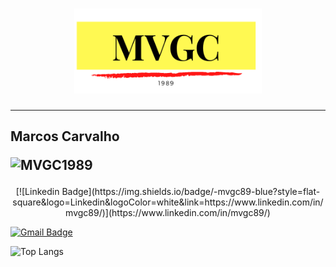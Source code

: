 
 
 <h1 align="center"><img width="300px" src="MVGC89.png" /> </h1>
 
 ___

 ## Marcos Carvalho <p ><img src="https://komarev.com/ghpvc/?username=MVGC1989" alt="MVGC1989" /></p>
 
<p align="center">
[![Linkedin Badge](https://img.shields.io/badge/-mvgc89-blue?style=flat-square&logo=Linkedin&logoColor=white&link=https://www.linkedin.com/in/mvgc89/)](https://www.linkedin.com/in/mvgc89/)

[![Gmail Badge](https://img.shields.io/badge/-mvgc1989@gmail.com-c14438?style=flat-square&logo=Gmail&logoColor=white&link=mailto:mvgc1989@gmail.com)](mailto:mvgc1989@gmail.com)



</p>

![Top Langs](https://github-readme-stats.vercel.app/api/top-langs/?username=MVGC1989&hide=TeX&layout=compact)
